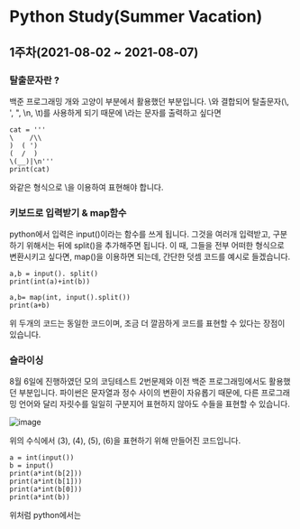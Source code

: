 # Python Study(Summer Vacation)
## 1주차(2021-08-02 ~ 2021-08-07)
### 탈출문자란 ?
백준 프로그래밍 개와 고양이 부분에서 활용했던 부분입니다.
\와 결합되어 탈출문자(\\, \', \", \n, \t)를 사용하게 되기 때문에 \라는 문자를 출력하고 싶다면
```{.python}
cat = '''
\    /\\
)  ( ')
(  /  )
\(__)|\n'''
print(cat)
```
와같은 형식으로 \\을 이용하여 표현해야 합니다.

### 키보드로 입력받기 & map함수
python에서 입력은 input()이라는 함수를 쓰게 됩니다. 그것을 여러개 입력받고, 구분하기 위해서는 뒤에 split()을 추가해주면 됩니다.
이 때, 그들을 전부 어떠한 형식으로 변환시키고 싶다면, map()을 이용하면 되는데, 간단한 덧셈 코드를 예시로 들겠습니다.
```
a,b = input(). split()
print(int(a)+int(b))
```
```
a,b= map(int, input().split())
print(a+b)
```
위 두개의 코드는 동일한 코드이며, 조금 더 깔끔하게 코드를 표현할 수 있다는 장점이 있습니다.

### 슬라이싱
8월 6일에 진행하였던 모의 코딩테스트 2번문제와 이전 백준 프로그래밍에서도 활용했던 부분입니다.
파이썬은 문자열과 정수 사이의 변환이 자유롭기 때문에, 다른 프로그래밍 언어와 달리 자릿수를 일일히 구분지어 표현하지 않아도 수들을 표현할 수 있습니다.

![image](https://user-images.githubusercontent.com/28240029/128631896-9014f605-5c74-4ff6-9dfc-fedba87a2728.png)

위의 수식에서 (3), (4), (5), (6)을 표현하기 위해 만들어진 코드입니다.
```{.python}
a = int(input())
b = input()
print(a*int(b[2]))
print(a*int(b[1]))
print(a*int(b[0]))
print(a*int(b))
```
위처럼 python에서는 
